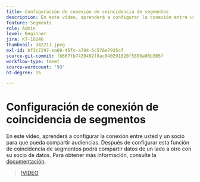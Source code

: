 ```yaml
---
title: Configuración de conexión de coincidencia de segmentos
description: En este vídeo, aprenderá a configurar la conexión entre usted y un socio para que pueda compartir audiencias. Después de configurar esta función de coincidencia de segmentos, ... (las descripciones deben tener entre 60 y 160 caracteres).
feature: Segments
role: Admin
level: Beginner
jira: KT-10246
thumbnail: 342211.jpeg
exl-id: bf3c7297-ea60-45fc-a784-5c576e7935cf
source-git-commit: fb667fb7439492f8ac040291820f5899a06b305f
workflow-type: tm+mt
source-wordcount: '93'
ht-degree: 1%

---
```


# Configuración de conexión de coincidencia de segmentos

En este vídeo, aprenderá a configurar la conexión entre usted y un socio para que pueda compartir audiencias. Después de configurar esta función de coincidencia de segmentos podrá compartir datos de un lado a otro con su socio de datos. Para obtener más información, consulte la [documentación](https://experienceleague.adobe.com/docs/experience-platform/segmentation/ui/segment-match/overview.html?lang=es).

>[!VIDEO](https://video.tv.adobe.com/v/346350/?learn=on&enablevpops&captions=spa)
